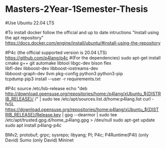 # Masters-2Year-1Semester-Thesis
 
#Use Ubuntu 22.04 LTS 
 
#To install docker follow the official and up to date intructions "Install using the apt repository"  
https://docs.docker.com/engine/install/ubuntu/#install-using-the-repository


#P4c (the official supported version is 20.04 LTS) https://github.com/p4lang/p4c
#(For the dependencies)
sudo apt-get install cmake g++ git automake libtool libgc-dev bison flex \
libfl-dev libboost-dev libboost-iostreams-dev \
libboost-graph-dev llvm pkg-config python3 python3-pip \
tcpdump
pip3 install --user -r requirements.txt

#P4c
source /etc/lsb-release
echo "deb http://download.opensuse.org/repositories/home:/p4lang/xUbuntu_${DISTRIB_RELEASE}/ /" | sudo tee /etc/apt/sources.list.d/home:p4lang.list
curl -fsSL https://download.opensuse.org/repositories/home:p4lang/xUbuntu_${DISTRIB_RELEASE}/Release.key | gpg --dearmor | sudo tee /etc/apt/trusted.gpg.d/home_p4lang.gpg > /dev/null
sudo apt-get update
sudo apt install p4lang-p4c






BMv2; protobuf; grpc; sysrepo; libyang; PI; P4c; P4Runtime(P4I)
(only David) Sumo
(only David) Mininet
